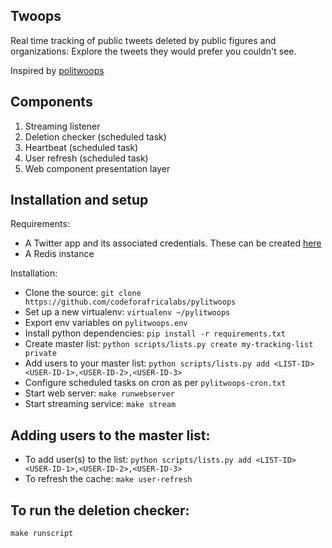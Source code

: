 ## Twoops

Real time tracking of public tweets deleted by public figures and organizations: Explore the tweets they would prefer you couldn't see.

Inspired by [politwoops](https://github.com/sunlightlabs/politwoops)

## Components

1. Streaming listener
2. Deletion checker (scheduled task)
3. Heartbeat (scheduled task)
4. User refresh (scheduled task)
5. Web component presentation layer


## Installation and setup

Requirements:
* A Twitter app and its associated credentials. These can be created [here](https://apps.twitter.com)
* A Redis instance

Installation:
* Clone the source: `git clone https://github.com/codeforafricalabs/pylitwoops`
* Set up a new virtualenv: `virtualenv ~/pylitwoops`
* Export env variables on `pylitwoops.env`
* Install python dependencies:  `pip install -r requirements.txt`
* Create master list: `python scripts/lists.py create my-tracking-list private`
* Add users to your master list: `python scripts/lists.py add <LIST-ID> <USER-ID-1>,<USER-ID-2>,<USER-ID-3>`
* Configure scheduled tasks on cron as per `pylitwoops-cron.txt`
* Start web server: `make runwebserver`
* Start streaming service: `make stream`

## Adding users to the master list:
* To add user(s) to the list: `python scripts/lists.py add <LIST-ID> <USER-ID-1>,<USER-ID-2>,<USER-ID-3>`
* To refresh the cache:  `make user-refresh`

## To run the deletion checker:

`make runscript`

